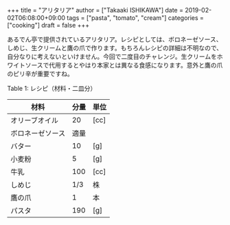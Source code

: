 +++
title = "アリタリア"
author = ["Takaaki ISHIKAWA"]
date = 2019-02-02T06:08:00+09:00
tags = ["pasta", "tomato", "cream"]
categories = ["cooking"]
draft = false
+++

あるでん亭で提供されているアリタリア。レシピとしては、ボロネーゼソース、しめじ、生クリームと鷹の爪で作ります。もちろんレシピの詳細は不明なので、自分なりに考えないといけません。今回で二度目のチャレンジ。生クリームをホワイトソースで代用するとやはり本家とは異なる食感になります。意外と鷹の爪のピリ辛が重要ですね。  

<div class="table-caption">
  <span class="table-number">Table 1</span>:
  レシピ（材料・二皿分）
</div>

| 材料     | 分量 | 単位 |
|--------|----|----|
| オリーブオイル | 20  | [cc] |
| ボロネーゼソース | 適量 |      |
| バター   | 10  | [g]  |
| 小麦粉   | 5   | [g]  |
| 牛乳     | 100 | [cc] |
| しめじ   | 1/3 | 株   |
| 鷹の爪   | 1   | 本   |
| パスタ   | 190 | [g]  |
